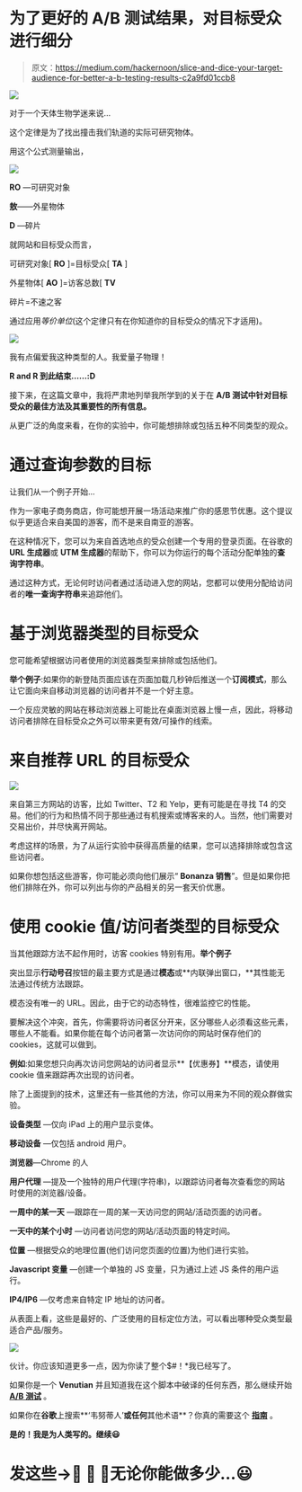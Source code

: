 # 为了更好的 A/B 测试结果，对目标受众进行细分

> 原文：<https://medium.com/hackernoon/slice-and-dice-your-target-audience-for-better-a-b-testing-results-c2a9fd01ccb8>

![](img/2c632e49b7798677d93cebc10a2721c1.png)

对于一个天体生物学迷来说…

这个定律是为了找出撞击我们轨道的实际可研究物体。

用这个公式测量输出，

![](img/5f4a7b14986dfa72e7be86dac39feff0.png)

**RO** —可研究对象

**敖**——外星物体

**D** —碎片

就网站和目标受众而言，

可研究对象[ **RO** ]=目标受众[ **TA** ]

外星物体[ **AO** ]=访客总数[ **TV**

碎片=不速之客

通过应用*等价单位*(这个定律只有在你知道你的目标受众的情况下才适用)。

![](img/db499c7a1ad45a79396579a8fcc7a624.png)

我有点偏爱我这种类型的人。我爱量子物理！

**R and R 到此结束……:D**

接下来，在这篇文章中，我将严肃地列举我所学到的关于在 **A/B 测试中针对目标受众的最佳方法及其重要性的所有信息。**

从更广泛的角度来看，在你的实验中，你可能想排除或包括五种不同类型的观众。

# 通过查询参数的目标

让我们从一个例子开始…

作为一家电子商务商店，你可能想开展一场活动来推广你的感恩节优惠。这个提议似乎更适合来自美国的游客，而不是来自南亚的游客。

在这种情况下，您可以为来自首选地点的受众创建一个专用的登录页面。在谷歌的 **URL 生成器**或 **UTM 生成器**的帮助下，你可以为你运行的每个活动分配单独的**查询字符串**。

通过这种方式，无论何时访问者通过活动进入您的网站，您都可以使用分配给访问者的**唯一查询字符串**来追踪他们。

# 基于浏览器类型的目标受众

您可能希望根据访问者使用的浏览器类型来排除或包括他们。

**举个例子**:如果你的新登陆页面应该在页面加载几秒钟后推送一个**订阅模式**，那么让它面向来自移动浏览器的访问者并不是一个好主意。

一个反应灵敏的网站在移动浏览器上可能比在桌面浏览器上慢一点，因此，将移动访问者排除在目标受众之外可以带来更有效/可操作的线索。

# 来自推荐 URL 的目标受众

![](img/c9685a25e44f558f86e3535af8caa78a.png)

来自第三方网站的访客，比如 Twitter、T2 和 Yelp，更有可能是在寻找 T4 的交易。他们的行为和热情不同于那些通过有机搜索或博客来的人。当然，他们需要对交易出价，并尽快离开网站。

考虑这样的场景，为了从运行实验中获得高质量的结果，您可以选择排除或包含这些访问者。

如果你想包括这些游客，你可能必须向他们展示“ **Bonanza 销售**”。但是如果你把他们排除在外，你可以列出与你的产品相关的另一套天价优惠。

# 使用 cookie 值/访问者类型的目标受众

当其他跟踪方法不起作用时，访客 cookies 特别有用。**举个例子**

突出显示**行动号召**按钮的最主要方式是通过**模态**或**内联弹出窗口，**其性能无法通过传统方法跟踪。

模态没有唯一的 URL。因此，由于它的动态特性，很难监控它的性能。

要解决这个冲突，首先，你需要将访问者区分开来，区分哪些人必须看这些元素，哪些人不能看。如果你能在每个访问者第一次访问你的网站时保存他们的 cookies，这就可以做到。

**例如**:如果您想只向再次访问您网站的访问者显示**【优惠券】**模态，请使用 cookie 值来跟踪再次出现的访问者。

除了上面提到的技术，这里还有一些其他的方法，你可以用来为不同的观众群做实验。

**设备类型** —仅向 iPad 上的用户显示变体。

**移动设备** —仅包括 android 用户。

**浏览器**—Chrome 的人

**用户代理** —提及一个独特的用户代理(字符串)，以跟踪访问者每次查看您的网站时使用的浏览器/设备。

**一周中的某一天** —跟踪在一周的某一天访问您的网站/活动页面的访问者。

**一天中的某个小时** —访问者访问您的网站/活动页面的特定时间。

**位置** —根据受众的地理位置(他们访问您页面的位置)为他们进行实验。

**Javascript 变量** —创建一个单独的 JS 变量，只为通过上述 JS 条件的用户运行。

**IP4/IP6** —仅考虑来自特定 IP 地址的访问者。

从表面上看，这些是最好的、广泛使用的目标定位方法，可以看出哪种受众类型最适合产品/服务。

![](img/c30e1c9921b496bca123f7e5e501dfa2.png)

伙计。你应该知道更多一点，因为你读了整个$#！*我已经写了。

如果你是一个 **Venutian** 并且知道我在这个脚本中破译的任何东西，那么继续开始 [**A/B 测试**](https://zarget.com/features/ab-test.html) 。

如果你在**谷歌**上搜索**‘韦努蒂人’**或任何**其他术语**？你真的需要这个 [**指南**](https://zarget.com/resources/ab-testing-guide/index.html) 。

**是的！我是为人类写的。继续😃**

# 发这些→👏 👏 👏无论你能做多少…😃
